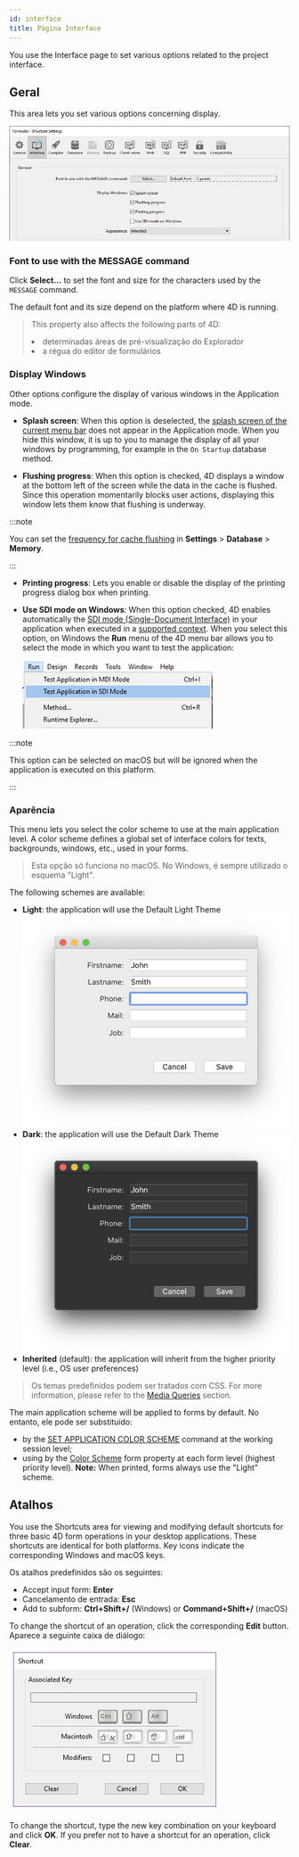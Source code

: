 ```yaml
---
id: interface
title: Página Interface
---
```


 
You use the Interface page to set various options related to the project interface.

## Geral

This area lets you set various options concerning display.

![](../assets/en/settings/interface-page.png)

### Font to use with the MESSAGE command

Click **Select...** to set the font and size for the characters used by the `MESSAGE` command.

The default font and its size depend on the platform where 4D is running.

> This property also affects the following parts of 4D: <li>determinadas áreas de pré-visualização do Explorador</li><li>a régua do editor de formulários</li>
### Display Windows

Other options configure the display of various windows in the Application mode.

-   **Splash screen**: When this option is deselected, the [splash screen of the current menu bar](Menus/bars.md#splash-screen) does not appear in the Application mode. When you hide this window, it is up to you to manage the display of all your windows by programming, for example in the `On Startup` database method.

-   **Flushing progress**: When this option is checked, 4D displays a window at the bottom left of the screen while the data in the cache is flushed. Since this operation momentarily blocks user actions, displaying this window lets them know that flushing is underway.

:::note

You can set the [frequency for cache flushing](database.md#memory-page) in **Settings** > **Database** > **Memory**.

:::

-   **Printing progress**: Lets you enable or disable the display of the printing progress dialog box when printing.

-   **Use SDI mode on Windows**: When this option checked, 4D enables automatically the [SDI mode (Single-Document Interface)](../Menus/sdi.md) in your application when executed in a [supported context](../Menus/sdi.md#sdi-mode-availability). When you select this option, on Windows the **Run** menu of the 4D menu bar allows you to select the mode in which you want to test the application:

    ![](../assets/en/settings/sdi-mdi.png)

:::note

This option can be selected on macOS but will be ignored when the application is executed on this platform.

:::



### Aparência

This menu lets you select the color scheme to use at the main application level. A color scheme defines a global set of interface colors for texts, backgrounds, windows, etc., used in your forms.

> Esta opção só funciona no macOS. No Windows, é sempre utilizado o esquema "Light".

The following schemes are available:

-   **Light**: the application will use the Default Light Theme ![](../assets/en/settings/light-appearance.png)
-   **Dark**: the application will use the Default Dark Theme ![](../assets/en/settings/dark-appearance.png)
-   **Inherited** (default): the application will inherit from the higher priority level (i.e., OS user preferences)

> Os temas predefinidos podem ser tratados com CSS. For more information, please refer to the [Media Queries](../FormEditor/createStylesheet.md#media-queries) section.

The main application scheme will be applied to forms by default. No entanto, ele pode ser substituído:

-   by the [SET APPLICATION COLOR SCHEME](https://doc.4d.com/4dv19R/help/command/en/page1762.html) command at the working session level;
-   using by the [Color Scheme](../FormEditor/propertiesForm.html#color-scheme) form property at each form level (highest priority level). **Note:** When printed, forms always use the "Light" scheme.

## Atalhos

You use the Shortcuts area for viewing and modifying default shortcuts for three basic 4D form operations in your desktop applications. These shortcuts are identical for both platforms. Key icons indicate the corresponding Windows and macOS keys.

Os atalhos predefinidos são os seguintes:

-   Accept input form: **Enter**
-   Cancelamento de entrada: **Esc**
-   Add to subform: **Ctrl+Shift+/** (Windows) or **Command+Shift+/** (macOS)

To change the shortcut of an operation, click the corresponding **Edit** button. Aparece a seguinte caixa de diálogo:

![](../assets/en/settings/shortcut.png)

To change the shortcut, type the new key combination on your keyboard and click **OK**. If you prefer not to have a shortcut for an operation, click **Clear**.


